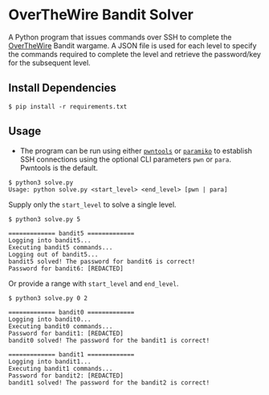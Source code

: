 # OverTheWire Bandit Solver

A Python program that issues commands over SSH to complete the [OverTheWire](https://overthewire.org/wargames/) Bandit wargame. A JSON file is used for each level to specify the commands required to complete the level and retrieve the password/key for the subsequent level.

## Install Dependencies
```console
$ pip install -r requirements.txt
```

## Usage
- The program can be run using either [`pwntools`](https://github.com/Gallopsled/pwntools) or [`paramiko`](https://github.com/paramiko/paramiko) to establish SSH connections using the optional CLI parameters `pwn` or `para`. Pwntools is the default.
```console
$ python3 solve.py
Usage: python solve.py <start_level> <end_level> [pwn | para]
```

Supply only the `start_level` to solve a single level.
```console
$ python3 solve.py 5

============= bandit5 =============
Logging into bandit5...
Executing bandit5 commands...
Logging out of bandit5...
bandit5 solved! The password for bandit6 is correct!
Password for bandit6: [REDACTED]
```
Or provide a range with `start_level` and `end_level`.
```console
$ python3 solve.py 0 2

============= bandit0 =============
Logging into bandit0...
Executing bandit0 commands...
Password for bandit1: [REDACTED] 
bandit0 solved! The password for the bandit1 is correct!

============= bandit1 =============
Logging into bandit1...
Executing bandit1 commands...
Password for bandit2: [REDACTED]
bandit1 solved! The password for the bandit2 is correct!
```
